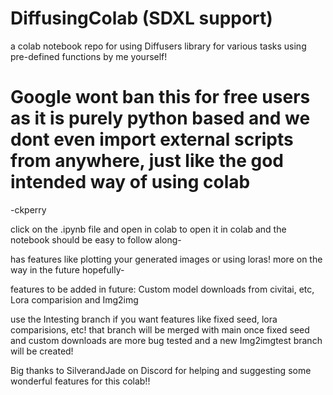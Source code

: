 # DiffusingColab (SDXL support)
a colab notebook repo for using Diffusers library for various tasks using pre-defined functions by me yourself! 


# Google wont ban this for free users as it is purely python based and we dont even import external scripts from anywhere, just like the god intended way of using colab 
-ckperry


click on the .ipynb file and open in colab to open it in colab and the notebook should be easy to follow along-

has features like plotting your generated images or using loras! more on the way in the future hopefully-

features to be added in future: Custom model downloads from civitai, etc, Lora comparision and Img2img

use the Intesting branch if you want features like fixed seed, lora comparisions, etc! that branch will be merged with main once fixed seed and custom downloads are more bug tested and a new Img2imgtest branch will be created!

Big thanks to SilverandJade on Discord for helping and suggesting some wonderful features for this colab!!
